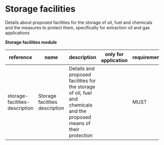 # Storage facilities

Details about proposed facilities for the storage of oil, fuel and chemicals and 
the measures to protect them, specifically for extraction oil and gas applications


**Storage facilities module**

| reference | name | description | only for application | requirement | notes |
| --- | --- | --- | --- | --- | --- |
| storage-facilities-description | Storage facilities description | Details and proposed facilities for the storage of oil, fuel and chemicals and the proposed means of their protection |  | MUST |  |

